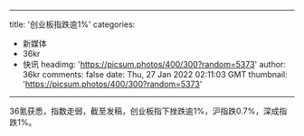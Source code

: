 
---
title: '创业板指跌逾1%'
categories: 
 - 新媒体
 - 36kr
 - 快讯
headimg: 'https://picsum.photos/400/300?random=5373'
author: 36kr
comments: false
date: Thu, 27 Jan 2022 02:11:03 GMT
thumbnail: 'https://picsum.photos/400/300?random=5373'
---

<div>   
36氪获悉，指数走弱，截至发稿，创业板指下挫跌逾1%，沪指跌0.7%，深成指跌1%。  
</div>
            